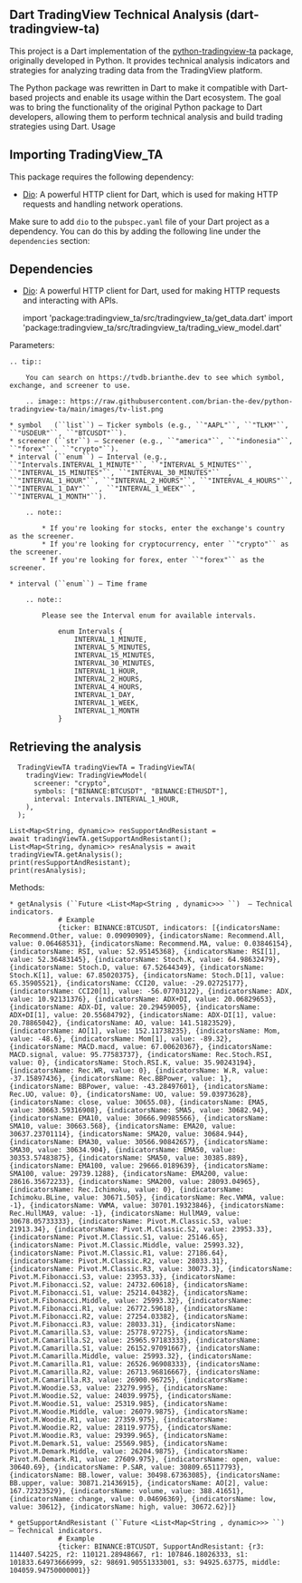 ## Dart TradingView Technical Analysis (dart-tradingview-ta)

This project is a Dart implementation of
the [python-tradingview-ta](https://github.com/AnalyzerREST/python-tradingview-ta) package, originally developed in
Python. It provides technical analysis indicators and strategies for analyzing trading data from the TradingView
platform.

The Python package was rewritten in Dart to make it compatible with Dart-based projects and enable its usage within the
Dart ecosystem. The goal was to bring the functionality of the original Python package to Dart developers, allowing them
to perform technical analysis and build trading strategies using Dart.
Usage


Importing TradingView_TA
------------------------
This package requires the following dependency:

- [Dio](https://pub.dev/packages/dio): A powerful HTTP client for Dart, which is used for making HTTP requests and
  handling network operations.

Make sure to add `dio` to the `pubspec.yaml` file of your Dart project as a dependency. You can do this by adding the
following line under the `dependencies` section:

## Dependencies

- [Dio](https://pub.dev/packages/dio): A powerful HTTP client for Dart, used for making HTTP requests and interacting with APIs.


    import 'package:tradingview_ta/src/tradingview_ta/get_data.dart'
    import 'package:tradingview_ta/src/tradingview_ta/trading_view_model.dart'

Parameters:

    .. tip::

        You can search on https://tvdb.brianthe.dev to see which symbol, exchange, and screener to use.

        .. image:: https://raw.githubusercontent.com/brian-the-dev/python-tradingview-ta/main/images/tv-list.png

    * symbol   (``list``) – Ticker symbols (e.g., ``"AAPL"``, ``"TLKM"``, ``"USDEUR"``, ``"BTCUSDT"``).
    * screener (``str``) – Screener (e.g., ``"america"``, ``"indonesia"``, ``"forex"``, ``"crypto"``).
    * interval (``enum``) – Interval (e.g., ``"Intervals.INTERVAL_1_MINUTE"``, ``"INTERVAL_5_MINUTES"``, ``"INTERVAL_15_MINUTES"``, ``"INTERVAL_30_MINUTES"``  , ``"INTERVAL_1_HOUR"``, ``"INTERVAL_2_HOURS"``, ``"INTERVAL_4_HOURS"``, ``"INTERVAL_1_DAY"``  , ``"INTERVAL_1_WEEK"``, ``"INTERVAL_1_MONTH"``).

        .. note::

            * If you're looking for stocks, enter the exchange's country as the screener.
            * If you're looking for cryptocurrency, enter ``"crypto"`` as the screener.
            * If you're looking for forex, enter ``"forex"`` as the screener.

    * interval (``enum``) – Time frame

        .. note::

            Please see the Interval enum for available intervals.

                enum Intervals {
                    INTERVAL_1_MINUTE,
                    INTERVAL_5_MINUTES,
                    INTERVAL_15_MINUTES,
                    INTERVAL_30_MINUTES,
                    INTERVAL_1_HOUR,
                    INTERVAL_2_HOURS,
                    INTERVAL_4_HOURS,
                    INTERVAL_1_DAY,
                    INTERVAL_1_WEEK,
                    INTERVAL_1_MONTH
                }

Retrieving the analysis
-----------------------

      TradingViewTA tradingViewTA = TradingViewTA(
        tradingView: TradingViewModel(
          screener: "crypto",
          symbols: ["BINANCE:BTCUSDT", "BINANCE:ETHUSDT"],
          interval: Intervals.INTERVAL_1_HOUR,
        ),
      );

    List<Map<String, dynamic>> resSupportAndResistant =
    await tradingViewTA.getSupportAndResistant();
    List<Map<String, dynamic>> resAnalysis = await tradingViewTA.getAnalysis();
    print(resSupportAndResistant);
    print(resAnalysis);

Methods:

    * getAnalysis (``Future <List<Map<String , dynamic>>> ``)  – Technical indicators.
                # Example
                {ticker: BINANCE:BTCUSDT, indicators: [{indicatorsName: Recommend.Other, value: 0.09090909}, {indicatorsName: Recommend.All, value: 0.06468531}, {indicatorsName: Recommend.MA, value: 0.03846154}, {indicatorsName: RSI, value: 52.95145368}, {indicatorsName: RSI[1], value: 52.36483145}, {indicatorsName: Stoch.K, value: 64.98632479}, {indicatorsName: Stoch.D, value: 67.52644349}, {indicatorsName: Stoch.K[1], value: 67.85020375}, {indicatorsName: Stoch.D[1], value: 65.35905521}, {indicatorsName: CCI20, value: -29.02725177}, {indicatorsName: CCI20[1], value: -56.07703122}, {indicatorsName: ADX, value: 10.92131376}, {indicatorsName: ADX+DI, value: 20.06829653}, {indicatorsName: ADX-DI, value: 20.29459005}, {indicatorsName: ADX+DI[1], value: 20.55684792}, {indicatorsName: ADX-DI[1], value: 20.78865042}, {indicatorsName: AO, value: 141.51823529}, {indicatorsName: AO[1], value: 152.11738235}, {indicatorsName: Mom, value: -48.6}, {indicatorsName: Mom[1], value: -89.32}, {indicatorsName: MACD.macd, value: 67.00620367}, {indicatorsName: MACD.signal, value: 95.77583737}, {indicatorsName: Rec.Stoch.RSI, value: 0}, {indicatorsName: Stoch.RSI.K, value: 35.90243194}, {indicatorsName: Rec.WR, value: 0}, {indicatorsName: W.R, value: -37.15897436}, {indicatorsName: Rec.BBPower, value: 1}, {indicatorsName: BBPower, value: -43.28497601}, {indicatorsName: Rec.UO, value: 0}, {indicatorsName: UO, value: 59.03973628}, {indicatorsName: close, value: 30655.08}, {indicatorsName: EMA5, value: 30663.59316908}, {indicatorsName: SMA5, value: 30682.94}, {indicatorsName: EMA10, value: 30666.90985566}, {indicatorsName: SMA10, value: 30663.568}, {indicatorsName: EMA20, value: 30637.23701114}, {indicatorsName: SMA20, value: 30684.944}, {indicatorsName: EMA30, value: 30566.90842657}, {indicatorsName: SMA30, value: 30634.904}, {indicatorsName: EMA50, value: 30353.57483875}, {indicatorsName: SMA50, value: 30385.889}, {indicatorsName: EMA100, value: 29666.0189639}, {indicatorsName: SMA100, value: 29739.1288}, {indicatorsName: EMA200, value: 28616.35672233}, {indicatorsName: SMA200, value: 28093.04965}, {indicatorsName: Rec.Ichimoku, value: 0}, {indicatorsName: Ichimoku.BLine, value: 30671.505}, {indicatorsName: Rec.VWMA, value: -1}, {indicatorsName: VWMA, value: 30701.19323846}, {indicatorsName: Rec.HullMA9, value: -1}, {indicatorsName: HullMA9, value: 30678.05733333}, {indicatorsName: Pivot.M.Classic.S3, value: 21913.34}, {indicatorsName: Pivot.M.Classic.S2, value: 23953.33}, {indicatorsName: Pivot.M.Classic.S1, value: 25146.65}, {indicatorsName: Pivot.M.Classic.Middle, value: 25993.32}, {indicatorsName: Pivot.M.Classic.R1, value: 27186.64}, {indicatorsName: Pivot.M.Classic.R2, value: 28033.31}, {indicatorsName: Pivot.M.Classic.R3, value: 30073.3}, {indicatorsName: Pivot.M.Fibonacci.S3, value: 23953.33}, {indicatorsName: Pivot.M.Fibonacci.S2, value: 24732.60618}, {indicatorsName: Pivot.M.Fibonacci.S1, value: 25214.04382}, {indicatorsName: Pivot.M.Fibonacci.Middle, value: 25993.32}, {indicatorsName: Pivot.M.Fibonacci.R1, value: 26772.59618}, {indicatorsName: Pivot.M.Fibonacci.R2, value: 27254.03382}, {indicatorsName: Pivot.M.Fibonacci.R3, value: 28033.31}, {indicatorsName: Pivot.M.Camarilla.S3, value: 25778.97275}, {indicatorsName: Pivot.M.Camarilla.S2, value: 25965.97183333}, {indicatorsName: Pivot.M.Camarilla.S1, value: 26152.97091667}, {indicatorsName: Pivot.M.Camarilla.Middle, value: 25993.32}, {indicatorsName: Pivot.M.Camarilla.R1, value: 26526.96908333}, {indicatorsName: Pivot.M.Camarilla.R2, value: 26713.96816667}, {indicatorsName: Pivot.M.Camarilla.R3, value: 26900.96725}, {indicatorsName: Pivot.M.Woodie.S3, value: 23279.995}, {indicatorsName: Pivot.M.Woodie.S2, value: 24039.9975}, {indicatorsName: Pivot.M.Woodie.S1, value: 25319.985}, {indicatorsName: Pivot.M.Woodie.Middle, value: 26079.9875}, {indicatorsName: Pivot.M.Woodie.R1, value: 27359.975}, {indicatorsName: Pivot.M.Woodie.R2, value: 28119.9775}, {indicatorsName: Pivot.M.Woodie.R3, value: 29399.965}, {indicatorsName: Pivot.M.Demark.S1, value: 25569.985}, {indicatorsName: Pivot.M.Demark.Middle, value: 26204.9875}, {indicatorsName: Pivot.M.Demark.R1, value: 27609.975}, {indicatorsName: open, value: 30640.69}, {indicatorsName: P.SAR, value: 30809.65117793}, {indicatorsName: BB.lower, value: 30498.67363085}, {indicatorsName: BB.upper, value: 30871.21436915}, {indicatorsName: AO[2], value: 167.72323529}, {indicatorsName: volume, value: 388.41651}, {indicatorsName: change, value: 0.04696369}, {indicatorsName: low, value: 30612}, {indicatorsName: high, value: 30672.62}]}

    * getSupportAndResistant (``Future <List<Map<String , dynamic>>> ``)  – Technical indicators.
                # Example
                {ticker: BINANCE:BTCUSDT, SupportAndResistant: {r3: 114407.54225, r2: 110121.28948667, r1: 107846.18026333, s1: 101833.64973666999, s2: 98691.90551333001, s3: 94925.63775, middle: 104059.94750000001}}